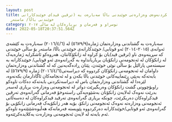 ```yaml
---
layout: post
title: ١- ڕونکردنەوەى وەزارەتى خوێندنى باڵا سەبارەت یە (ترقین قید)ى خوێندکارانى
  خوێندنى باڵا/ ماستەر
category: نوسراو و فەرمان و بڕیارەکان لە ساڵى ٢٠١٧
date: 2022-05-18T20:37:51.564Z
---
```

سەبارەت بە گشتاندنی وەزارەتمان ژمارە(٥٦٧٩/٩) لە (٢٠١٦/٤/٦)‏ سەبارەت بە کێشەی ئەو قوتابی/ خوێندکارانەی خوێندنی باڵا/ ماستەر بۆ
ساڵی خوێندنی ‎(٢٠١٥-٢٠١٤) ئەوانەی کە سڕینەوەی ناو (ترقین قید)یان بۆ کراوە لە زانکۆکانتان، هەروەکو ئاشکرایە ژمارەیەک لە زانکۆکان لە
ئەنجومەنی زانکۆیان برباریانداوە بە گەڕانەوەی ئەو قوتابی/ خوێندکارانە بە سیستەمی پارالێڵ بۆ ساڵی نوێی خوێندن، پێتان ڕادەگەیەنین
کە لە گشتاندنی وەزارەتمان ژمارە (٥٦٧٩/٩) لە ‎(٢٠١٦/٤/٦)داوامان لە ئەنجومەنی زانکۆکان کردووە کە دیراسەتی بابەتەکە بەپێی
ڕێنماییەکانی خوێندنی باڵا بکەن و لە ئەنجامەکان ئاگادارمان بکەنەوە، لێرەدا لە گشتاندنی وەزارەتمان باس لە دیراسەتکردنی بابەتەکە
دەکات تاوەکو راوبۆچوونی گشت زانکۆکان وەربگیرێت دواتر لە ئەنجومەنی وەزارەت بریاری لەسەر بدرێت نەوەک لەلایەن زانکۆتان
بەشێوەیەکی راستەوخۆ فەرمانی گەرانەوەی تەرقین قیدکراوەکان دەربکرێت، چونکە بریاری گەرانەوەی تەرقید قیدکراوەکان لە دەسەڵاتی
ئەنجومەنی وەزارەتە نەوەک ئەنجومەنی زانکۆ، بۆیە هەر زانکۆیەک فەرمانی زانکۆیی بۆ گەرانەوەی ئەو قوتابی/خوێندکارانە دەرکردووە
پێویستە فەرمانەکە هەڵبوەشێنێتەوە تاوەکو ئەم بابەتە لە لایەن ئەنجومەنی وەزارەت یەکلایدەکرێتەوە.
